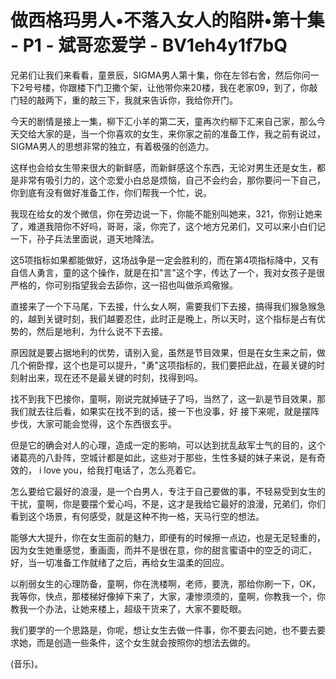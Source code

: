 # 做西格玛男人•不落入女人的陷阱•第十集 - P1 - 斌哥恋爱学 - BV1eh4y1f7bQ

兄弟们让我们来看看，童景辰，SIGMA男人第十集，你在左邻右舍，然后你问一下2号号楼，你跟楼下门卫撒个架，让他带你来20楼，我在老家09，到了，你敲门轻的敲两下，重的敲三下，我就来告诉你，我给你开门。

今天的剧情是接上一集，柳下汇小羊的第二天，童再次约柳下汇来自己家，那么今天交给大家的是，当一个你喜欢的女生，来你家之前的准备工作，我之前有说过，SIGMA男人的思想非常的独立，有着极强的创造力。

这样也会给女生带来很大的新鲜感，而新鲜感这个东西，无论对男生还是女生，都是非常有吸引力的，这个恋爱小白总是烦恼，自己不会约会，那你要问一下自己，你到底有没有做好准备工作，你们帮我一个忙，说。

我现在给女的发个微信，你在旁边说一下，你能不能别叫她来，321，你别让她来了，难道我陪你不好吗，哥哥，滚，你完了，这个地方兄弟们，又可以来小白们记一下，孙子兵法里面说，道天地降法。

这5项指标如果都能做好，这场战争是一定会胜利的，而在第4项指标降中，又有自信人勇言，童的这个操作，就是在扣"言"这个字，传达了一个，我对女孩子是很严格的，你可别指望我会去舔你，这一招也叫做杀鸡儆猴。

直接来了一个下马尾，下去接，什么女人啊，需要我们下去接，搞得我们猴急猴急的，越到关键时刻，我们越要忍住，此时正是晚上，所以天时，这个指标是占有优势的，然后是地利，为什么说不下去接。

原因就是要占据地利的优势，请别入瓮，虽然是节目效果，但是在女生来之前，做几个俯卧撑，这个也是可以提升，"勇"这项指标的，我们要把此战，在最关键的时刻射出来，现在还不是最关键的时刻，找得到吗。

找不到我下巴接你，童啊，刚说完就掉链子了吗，当然了，这一趴是节目效果，那我们就去往后看，如果实在找不到的话，接一下也没事，好 接下来呢，就是摆阵步伐，大家可能会觉得，这个东西很玄乎。

但是它的确会对人的心理，造成一定的影响，可以达到扰乱敌军士气的目的，这个诸葛亮的八卦阵，空城计都是如此，这些对于那些，生性多疑的妹子来说，是有奇效的， i love you，给我打电话了，怎么亮着它。

怎么要给它最好的浪漫，是一个白男人，专注于自己要做的事，不轻易受到女生的干扰，童啊，你是要摆个爱心吗，不是，这才是我给它最好的浪漫，兄弟们，你们看到这个场景，有何感受，就是这种不拘一格，天马行空的想法。

能够大大提升，你在女生面前的魅力，即便有的时候擦一点边，也是无足轻重的，因为女生她重感觉，重画面，而并不是很在意，你的甜言蜜语中的空乏的词汇，好，当一切准备工作就绪了之后，再给女生温柔的回应。

以削弱女生的心理防备，童啊，你在洗楼啊，老师，要洗，那给你刷一下，OK，我等你，快点，那楼梯好像掉下来了，大家，凄惨须须的，童啊，你教我一个，你教我一个办法，让她来楼上，超级干货来了，大家不要眨眼。

我们要学的一个思路是，你呢，想让女生去做一件事，你不要去问她，也不要去要求她，而是创造一些条件，这个女生就会按照你的想法去做的。

(音乐)。